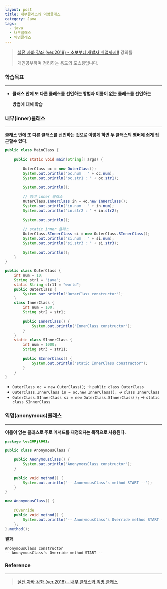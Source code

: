```yaml
---
layout: post
title: 내부클래스와 익명클래스
category: Java
tags:
  - java
  - 내부클래스
  - 익명클래스
---
```




> [실전 자바 강좌 (ver.2018) - 초보부터 개발자 취업까지!!](https://www.inflearn.com/course/%EC%8B%A4%EC%A0%84-%EC%9E%90%EB%B0%94_java-renew/) 강의를
>
> 개인공부하며 정리하는 용도의 포스팅입니다.



### 학습목표

---

- **클래스 안에 또 다른 클래스를 선언하는 방법과 이름이 없는 클래스를 선언하는**

  **방법에 대해 학습**



### 내부(inner)클래스

---

**클래스 안에 또 다른 클래스를 선언하는 것으로 이렇게 하면 두 클래스의 멤버에 쉽게 접근할수 있다.**



```java
public class MainClass {
    
    public static void main(String[] args) {
        
        OuterClass oc = new OuterClass();
        System.out.println("oc.num : " + oc.num);
        System.out.println("oc.str1 : " + oc.str1);
        
        System.out.println();
        
        // 멤버 inner 클래스
        OuterClass.InnerClass in = oc.new InnerClass();
        System.out.println("in.num : " + in.num);
        System.out.println("in.str2 : " + in.str2);
        
        System.out.println();
        
        // static inner 클래스
        OuterClass.SInnerClass si = new OuterClass.SInnerClass();
        System.out.println("si.num : " + si.num);
        System.out.println("si.str3 : " + si.str3);
        
        System.out.println();
    }
}
```



```java
public class OuterClass {
    int num = 10;
    String str1 = "java";
    static String str11 = "world";
    public OuterClass {
        System.out.println("OuterClass constructor");
    }
    class InnerClass {
        int num = 100;
        String str2 = str1;
        
        public InnerClass() {
            System.out.println("InnerClass constructor");
        }
    }
    static class SInnerClass {
        int num = 1000;
        String str3 = str11;
        
        public SInnerClass() {
            System.out.println("static InnerClass constructor");
        }
    }
}
```

- `OuterClass oc = new OuterClass();` -> `public class OuterClass`
- `OuterClass.InnerClass in = oc.new InnerClass();` ->  `class InnerClass`
- `OuterClass.SInnerClass si = new OuterClass.SInnerClass();` -> `static class SInnerClass`





### 익명(anonymous)클래스

---

**이름이 없는 클래스로 주로 메서드를 재정의하는 목적으로 사용된다.**



```java
package lec20Pjt001;

public class AnonymousClass {
    
    public AnonymousClass() {
        System.out.println("AnonymousClass constructor");
    }
    
    public void method() {
        System.out.println("-- AnonymousClass's method START --");
    }
}
```



```java
new AnonymousClass() {
    
    @Override
    public void method() {
        System.out.println("-- AnonymousClass's Override method START --");
    };
}.method();
```



**결과**

```
AnonymousClass constructor
-- AnonymousClass's Override method START --
```





### Reference

---

> [실전 자바 강좌 (ver.2018) - 내부 클래스와 익명 클래스](https://www.inflearn.com/course/%EC%8B%A4%EC%A0%84-%EC%9E%90%EB%B0%94_java-renew/%EB%82%B4%EB%B6%80-%ED%81%B4%EB%9E%98%EC%8A%A4%EC%99%80-%EC%9D%B5%EB%AA%85-%ED%81%B4%EB%9E%98%EC%8A%A4/)

